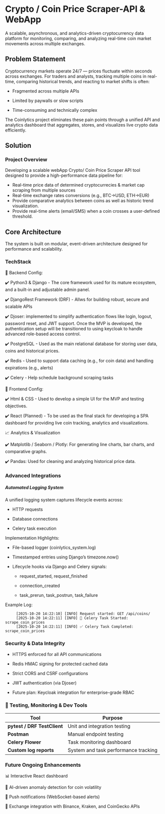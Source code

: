 # Crypto / Coin Price Scraper-API & WebApp

A scalable, asynchronous, and analytics-driven cryptocurrency data platform for monitoring, comparing, and analyzing real-time coin market movements across multiple exchanges.

## Problem Statement 

Cryptocurrency markets operate 24/7 — prices fluctuate within seconds across exchanges.
For traders and analysts, tracking multiple coins in real-time, comparing historical trends, and reacting to market shifts is often:

   - Fragmented across multiple APIs

   - Limited by paywalls or slow scripts

   - Time-consuming and technically complex

The Coinlytics project eliminates these pain points through a unified API and analytics dashboard that aggregates, stores, and visualizes live crypto data efficiently.  

## Solution 

### Project Overview

Developing a scalable webApp Crypto/ Coin Price Scraper API tool designed to provide a high-performance data pipeline for:
   - Real-time price data of determined cryptocurrecies & market cap scraping from multiple sources   
   - Real-time exchange rates conversions (e.g., BTC→USD, ETH→EUR)
   - Provide comparative analytics between coins as well as historic trend visualization.
   - Provide real-time alerts (email/SMS) when a coin crosses a user-defined threshold. 

## Core Architecture 

The system is built on modular, event-driven architecture designed for performance and scalability. 

 
### TechStack 

 🧷 Backend Config:
   
   ✔️ Python3 & Django - The core framework used for its mature ecosystem, and a built-in and adjustable admin panel.  
   
   ✔️ DjangoRest Framework (DRF) - Allws for building robust, secure and scalable APIs
   
   ✔️ Djoser: implemented to simplify authentication flows like login, logout, password reset, and JWT support. Once the MVP is developed, the authentication setup will be transitioned to using keycloak to handle advanced role-based access control. 
   
   ✔️ PostgreSQL - Used as the main relational database for storing user data, coins and historical prices. 

   ✔️ Redis - Used to support data caching (e.g., for coin data) and handling expirations (e.g., alerts)

   ✔️ Celery - Help schedule background scraping tasks 


 🧷 Frontend Config:
   
   ✔️ Html & CSS - Used to develop a simple UI for the MVP and testing objectives.

   ✔️ React (Planned) - To be used as the final stack for developing a SPA dashboard for providing live coin tracking, analytics and visualizations. 


📈 Analytics & Visualization

   ✔️ Matplotlib / Seaborn / Plotly: For generating line charts, bar charts, and comparative graphs.

   ✔️ Pandas: Used for cleaning and analyzing historical price data.




### Advanced Integrations 

##### Automated Logging System

A unified logging system captures lifecycle events across:

   - HTTP requests

   - Database connections

   - Celery task execution

Implementation Highlights:

 - File-based logger (coinlytics_system.log)

 - Timestamped entries using Django’s timezone.now()

 - Lifecycle hooks via Django and Celery signals:

    - request_started, request_finished

    - connection_created

    - task_prerun, task_postrun, task_failure

Example Log:

         [2025-10-20 14:22:10] [INFO] Request started: GET /api/coins/
         [2025-10-20 14:22:11] [INFO] 🚀 Celery Task Started: scrape_coin_prices
         [2025-10-20 14:22:11] [INFO] ✅ Celery Task Completed: scrape_coin_prices

    

### Security & Data Integrity

- HTTPS enforced for all API communications

- Redis HMAC signing for protected cached data

- Strict CORS and CSRF configurations

- JWT authentication (via Djoser)

- Future plan: Keycloak integration for enterprise-grade RBAC



### 🧪 Testing, Monitoring & Dev Tools


| Tool                        | Purpose                              |
| --------------------------- | ------------------------------------ |
| **pytest / DRF TestClient** | Unit and integration testing         |
| **Postman**                 | Manual endpoint testing              |
| **Celery Flower**           | Task monitoring dashboard            |
| **Custom log reports**      | System and task performance tracking |



### Future Ongoing Enhancements

📊 Interactive React dashboard

🧠 AI-driven anomaly detection for coin volatility

📨 Push notifications (WebSocket-based alerts)

🔄 Exchange integration with Binance, Kraken, and CoinGecko APIs